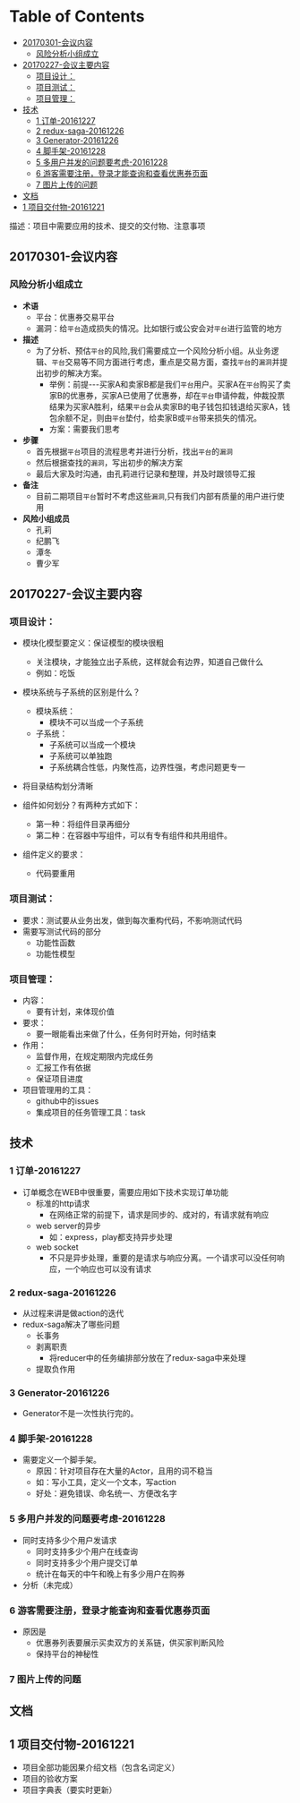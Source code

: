 
[TOC]:#

# Table of Contents
- [20170301-会议内容](#20170301-会议内容)
    - [风险分析小组成立](#风险分析小组成立)
- [20170227-会议主要内容](#20170227-会议主要内容)
    - [项目设计：](#项目设计)
    - [项目测试：](#项目测试)
    - [项目管理：](#项目管理)
- [技术](#技术)
    - [1  订单-20161227](#1--订单-20161227)
    - [2 redux-saga-20161226](#2-redux-saga-20161226)
    - [3 Generator-20161226](#3-generator-20161226)
    - [4 脚手架-20161228](#4-脚手架-20161228)
    - [5 多用户并发的问题要考虑-20161228](#5-多用户并发的问题要考虑-20161228)
    - [6 游客需要注册，登录才能查询和查看优惠券页面](#6-游客需要注册登录才能查询和查看优惠券页面)
    - [7 图片上传的问题](#7-图片上传的问题)
- [文档](#文档)
- [1 项目交付物-20161221](#1-项目交付物-20161221)

描述：项目中需要应用的技术、提交的交付物、注意事项

## 20170301-会议内容
### 风险分析小组成立
- **术语**
  - 平台：优惠券交易平台
  - 漏洞：给`平台`造成损失的情况。比如银行或公安会对`平台`进行监管的地方
- **描述**
  - 为了分析、预估`平台`的风险,我们需要成立一个风险分析小组。从业务逻辑、`平台`交易等不同方面进行考虑，重点是交易方面，查找`平台`的`漏洞`并提出初步的解决方案。
    - 举例：前提---买家A和卖家B都是我们`平台`用户。买家A在`平台`购买了卖家B的优惠券，买家A已使用了优惠券，却在`平台`申请仲裁，仲裁投票结果为买家A胜利，结果`平台`会从卖家B的电子钱包扣钱退给买家A，钱包余额不足，则由`平台`垫付，给卖家B或`平台`带来损失的情况。
    - 方案：需要我们思考
- **步骤**
  - 首先根据`平台`项目的流程思考并进行分析，找出`平台`的`漏洞`
  - 然后根据查找的`漏洞`，写出初步的解决方案
  - 最后大家及时沟通，由孔莉进行记录和整理，并及时跟领导汇报
- **备注**
  - 目前二期项目`平台`暂时不考虑这些`漏洞`,只有我们内部有质量的用户进行使用
- **风险小组成员**
  - 孔莉
  - 纪鹏飞
  - 潭冬
  - 曹少军


## 20170227-会议主要内容
### 项目设计：
- 模块化模型要定义：保证模型的模块很粗
  - 关注模块，才能独立出子系统，这样就会有边界，知道自己做什么
  - 例如：吃饭
- 模块系统与子系统的区别是什么？
  - 模块系统：
    - 模块不可以当成一个子系统
  - 子系统：
    - 子系统可以当成一个模块
    - 子系统可以单独跑
    - 子系统耦合性低，内聚性高，边界性强，考虑问题更专一

- 将目录结构划分清晰
- 组件如何划分？有两种方式如下：
  - 第一种：将组件目录再细分
  - 第二种：在容器中写组件，可以有专有组件和共用组件。
- 组件定义的要求：
  - 代码要重用

### 项目测试：
- 要求：测试要从业务出发，做到每次重构代码，不影响测试代码
- 需要写测试代码的部分
  - 功能性函数
  - 功能性模型

### 项目管理：
- 内容：
  - 要有计划，来体现价值
- 要求：
  - 要一眼能看出来做了什么，任务何时开始，何时结束
- 作用：
   - 监督作用，在规定期限内完成任务
   - 汇报工作有依据
   - 保证项目进度
- 项目管理用的工具：
   - github中的issues
   - 集成项目的任务管理工具：task


## 技术
### 1  订单-20161227 
- 订单概念在WEB中很重要，需要应用如下技术实现订单功能 
  - 标准的http请求
    - 在网络正常的前提下，请求是同步的、成对的，有请求就有响应
  - web server的异步
    - 如：express，play都支持异步处理
  - web socket
    - 不只是异步处理，重要的是请求与响应分离。一个请求可以没任何响应，一个响应也可以没有请求

### 2 redux-saga-20161226
- 从过程来讲是做action的迭代
- redux-saga解决了哪些问题
  - 长事务
  - 剥离职责
    - 将reducer中的任务编排部分放在了redux-saga中来处理
  - 提取负作用

### 3 Generator-20161226
- Generator不是一次性执行完的。

### 4 脚手架-20161228
- 需要定义一个脚手架。
  - 原因：针对项目存在大量的Actor，且用的词不稳当
  - 如：写小工具，定义一个文本，写action
  - 好处：避免错误、命名统一、方便改名字

### 5 多用户并发的问题要考虑-20161228
- 同时支持多少个用户发请求
  - 同时支持多少个用户在线查询
  - 同时支持多少个用户提交订单
  - 统计在每天的中午和晚上有多少用户在购券
- 分析（未完成）
  
### 6 游客需要注册，登录才能查询和查看优惠券页面
- 原因是
  - 优惠券列表要展示买卖双方的关系链，供买家判断风险
  - 保持平台的神秘性
  
### 7 图片上传的问题  


## 文档
## 1 项目交付物-20161221
- 项目全部功能因果介绍文档（包含名词定义）
- 项目的验收方案
- 项目字典表（要实时更新）  
